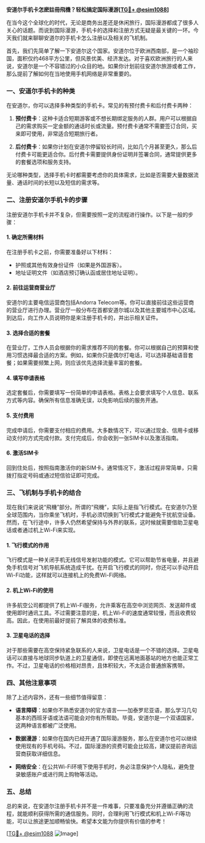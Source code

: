 **安道尔手机卡怎麽註冊飛機？轻松搞定国际漫游[[TG💪+ @esim1088](https://t.me/s/esim1088)]**

在当今这个全球化的时代，无论是商务出差还是休闲旅行，国际漫游都成了很多人关心的话题。而说到国际漫游，手机卡的选择和注册方式无疑是最关键的一环。今天我们就来聊聊安道尔的手机卡怎么注册以及相关的飞机制。

首先，我们先简单了解一下安道尔这个国家。安道尔位于欧洲西南部，是一个袖珍国，面积仅约468平方公里，但风景优美、经济发达。对于喜欢欧洲旅行的人来说，安道尔是一个不容错过的小众目的地。如果你计划前往安道尔旅游或者工作，那么提前了解如何在当地使用手机网络是非常重要的。

### 一、安道尔手机卡的种类

在安道尔，你可以选择多种类型的手机卡。常见的有预付费卡和后付费卡两种：

1. **预付费卡**：这种卡适合短期游客或不想长期绑定服务的人群。用户可以根据自己的需求购买一定金额的通话时长或流量。预付费卡通常不需要签订合同，买来即可使用，非常适合短期旅行者。
   
2. **后付费卡**：如果你计划在安道尔停留较长时间，比如几个月甚至更久，那么后付费卡可能更适合你。后付费卡需要提供身份证明并签署合同，通常提供更多的套餐选项和服务支持。

无论哪种类型，选择手机卡时都需要考虑你的具体需求，比如是否需要大量数据流量、通话时间的长短以及短信的需求等。

### 二、注册安道尔手机卡的步骤

注册安道尔手机卡并不复杂，但需要按照一定的流程进行操作。以下是一般的步骤：

#### 1. 确定所需材料
在注册手机卡之前，你需要准备好以下材料：
- 护照或其他有效身份证件（如果是外国游客）。
- 地址证明文件（如酒店预订确认函或居住地址证明）。

#### 2. 前往运营商营业厅
安道尔的主要电信运营商包括Andorra Telecom等。你可以直接前往这些运营商的营业厅进行办理。营业厅一般分布在首都安道尔城以及其他主要城市中心区域。到达后，向工作人员说明你是来注册手机卡的，并出示相关证件。

#### 3. 选择合适的套餐
在营业厅，工作人员会根据你的需求推荐不同的套餐。你可以根据自己的预算和使用习惯选择最合适的方案。例如，如果你只是偶尔打电话，可以选择基础语音套餐；如果需要频繁上网，则应该优先选择流量丰富的套餐。

#### 4. 填写申请表格
选定套餐后，你需要填写一份简单的申请表格。表格上会要求填写个人信息、联系方式等内容。确保所有信息准确无误，以免影响后续的服务开通。

#### 5. 支付费用
完成申请后，你需要支付相应的费用。大多数情况下，可以通过现金、信用卡或移动支付的方式完成付款。支付完成后，你会收到一张SIM卡以及激活指南。

#### 6. 激活SIM卡
回到住处后，按照指南激活你的新SIM卡。通常情况下，激活过程非常简单，只需拨打指定号码或通过短信验证即可完成。

### 三、飞机制与手机卡的结合

现在我们来说说“飛機”部分。所谓的“飛機”，实际上是指飞行模式。在安道尔乃至全球范围内，当你乘坐飞机时，手机必须切换到飞行模式才能避免干扰航空设备。然而，在飞行途中，许多人仍然希望保持与外界的联系，这时候就需要借助卫星电话或者通过机上Wi-Fi来实现。

#### 1. 飞行模式的作用
飞行模式是一种关闭手机无线信号发射功能的模式。它可以帮助节省电量，并且避免手机信号对飞机导航系统造成干扰。在开启飞行模式的同时，你还可以手动开启Wi-Fi功能，这样就可以连接机上的免费Wi-Fi网络。

#### 2. 机上Wi-Fi的使用
许多航空公司都提供了机上Wi-Fi服务，允许乘客在高空中浏览网页、发送邮件或使用即时通讯工具。不过需要注意的是，机上Wi-Fi的速度通常较慢，而且收费较高。因此，在使用前最好提前了解具体的收费标准。

#### 3. 卫星电话的选择
对于那些需要在高空保持紧急联系的人来说，卫星电话是一个不错的选择。卫星电话可以直接与地球同步轨道上的卫星通信，即使在远离地面基站的地方也能正常工作。不过，卫星电话的价格相对昂贵，且体积较大，不太适合普通旅客携带。

### 四、其他注意事项

除了上述内容外，还有一些细节值得留意：

- **语言障碍**：如果你不熟悉安道尔的官方语言——加泰罗尼亚语，那么学习几句基本的西班牙语或法语可能会对你有所帮助。毕竟，安道尔是一个双语国家，这两种语言都被广泛使用。
  
- **数据漫游**：如果你在国内已经开通了国际漫游服务，那么在安道尔也可以继续使用现有的手机号码。不过，国际漫游的资费可能会比较高，建议提前咨询运营商获取详细信息。

- **网络安全**：在公共Wi-Fi环境下使用手机时，务必注意保护个人隐私，避免登录敏感账户或进行网上购物等活动。

### 五、总结

总的来说，在安道尔注册手机卡并不是一件难事，只要准备充分并遵循正确的流程，就能顺利获得所需的通信服务。同时，合理利用飞行模式和机上Wi-Fi等功能，可以让旅途更加顺畅愉快。希望本文能为你提供有价值的参考！

[[TG💪+ @esim1088](https://t.me/s/esim1088) ![Image](https://i.postimg.cc/4NQfJmqS/Snipaste-2025-05-13-00-14-12.png)]